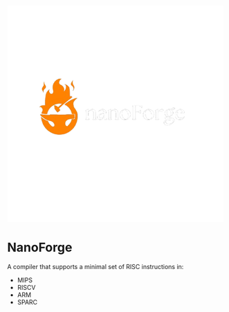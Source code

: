 <picture>
  <source srcset= "resources/logo.png" media="(prefers-color-scheme: dark)">
  <source srcset= "resources/light logo.png" media="(prefers-color-scheme: light)">
  <img src="resources/logo.png" alt="image">
</picture>


# NanoForge
A compiler that supports a minimal set of RISC instructions in:
- MIPS
- RISCV
- ARM
- SPARC



